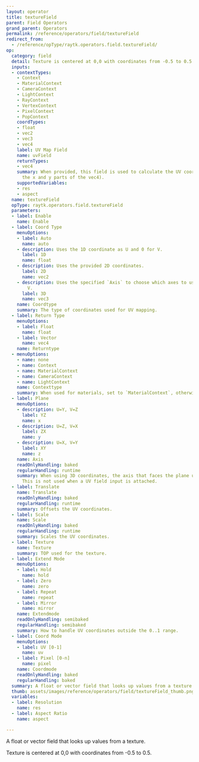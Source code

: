 ```yaml
---
layout: operator
title: textureField
parent: Field Operators
grand_parent: Operators
permalink: /reference/operators/field/textureField
redirect_from:
  - /reference/opType/raytk.operators.field.textureField/
op:
  category: field
  detail: Texture is centered at 0,0 with coordinates from -0.5 to 0.5.
  inputs:
  - contextTypes:
    - Context
    - MaterialContext
    - CameraContext
    - LightContext
    - RayContext
    - VertexContext
    - PixelContext
    - PopContext
    coordTypes:
    - float
    - vec2
    - vec3
    - vec4
    label: UV Map Field
    name: uvField
    returnTypes:
    - vec4
    summary: When provided, this field is used to calculate the UV coordinates (in
      the x and y parts of the vec4).
    supportedVariables:
    - res
    - aspect
  name: textureField
  opType: raytk.operators.field.textureField
  parameters:
  - label: Enable
    name: Enable
  - label: Coord Type
    menuOptions:
    - label: Auto
      name: auto
    - description: Uses the 1D coordinate as U and 0 for V.
      label: 1D
      name: float
    - description: Uses the provided 2D coordinates.
      label: 2D
      name: vec2
    - description: Uses the specified `Axis` to choose which axes to use for U and
        V.
      label: 3D
      name: vec3
    name: Coordtype
    summary: The type of coordinates used for UV mapping.
  - label: Return Type
    menuOptions:
    - label: Float
      name: float
    - label: Vector
      name: vec4
    name: Returntype
  - menuOptions:
    - name: none
    - name: Context
    - name: MaterialContext
    - name: CameraContext
    - name: LightContext
    name: Contexttype
    summary: When used for materials, set to `MaterialContext`, otherwise use `Context`.
  - label: Plane
    menuOptions:
    - description: U=Y, V=Z
      label: YZ
      name: x
    - description: U=Z, V=X
      label: ZX
      name: y
    - description: U=X, V=Y
      label: XY
      name: z
    name: Axis
    readOnlyHandling: baked
    regularHandling: runtime
    summary: When using 3D coordinates, the axis that faces the plane used for UV.
      This is not used when a UV field input is attached.
  - label: Translate
    name: Translate
    readOnlyHandling: baked
    regularHandling: runtime
    summary: Offsets the UV coordinates.
  - label: Scale
    name: Scale
    readOnlyHandling: baked
    regularHandling: runtime
    summary: Scales the UV coordinates.
  - label: Texture
    name: Texture
    summary: TOP used for the texture.
  - label: Extend Mode
    menuOptions:
    - label: Hold
      name: hold
    - label: Zero
      name: zero
    - label: Repeat
      name: repeat
    - label: Mirror
      name: mirror
    name: Extendmode
    readOnlyHandling: semibaked
    regularHandling: semibaked
    summary: How to handle UV coordinates outside the 0..1 range.
  - label: Coord Mode
    menuOptions:
    - label: UV [0-1]
      name: uv
    - label: Pixel [0-n]
      name: pixel
    name: Coordmode
    readOnlyHandling: baked
    regularHandling: baked
  summary: A float or vector field that looks up values from a texture.
  thumb: assets/images/reference/operators/field/textureField_thumb.png
  variables:
  - label: Resolution
    name: res
  - label: Aspect Ratio
    name: aspect

---
```



A float or vector field that looks up values from a texture.

Texture is centered at 0,0 with coordinates from -0.5 to 0.5.